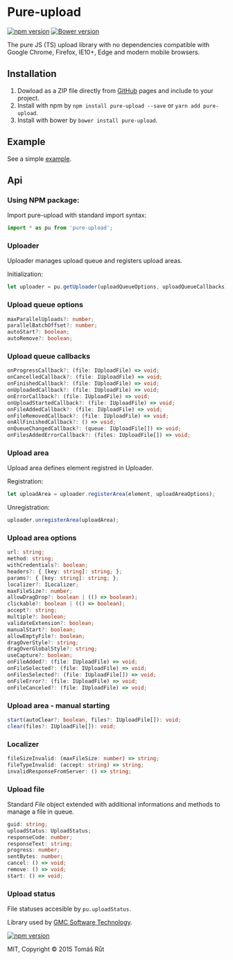 # Pure-upload
[![npm version](https://badge.fury.io/js/pure-upload.svg)](http://badge.fury.io/js/pure-upload)  [![Bower version](https://badge.fury.io/bo/pure-upload.svg)](http://badge.fury.io/bo/pure-upload)

The pure JS (TS) upload library with no dependencies compatible with Google Chrome, Firefox, IE10+, Edge and modern mobile browsers.

## Installation
1. Dowload as a ZIP file directly from [GitHub](https://github.com/keeema/pure-upload/archive/master.zip) pages and include to your project.
2. Install with npm by `npm install pure-upload --save` or `yarn add pure-upload`.
3. Install with bower by `bower install pure-upload`.

## Example
See a simple [example](http://keeema.github.io/pure-upload).

## Api

### Using NPM package:
Import pure-upload with standard import syntax:

```typescript
import * as pu from 'pure-upload';
```

### Uploader
Uploader manages upload queue and registers upload areas.

Initialization:
```typescript
let uploader = pu.getUploader(uploadQueueOptions, uploadQueueCallbacks)
```
### Upload queue options
```typescript
maxParallelUploads?: number;
parallelBatchOffset?: number;
autoStart?: boolean;
autoRemove?: boolean;
```
### Upload queue callbacks
```typescript
onProgressCallback?: (file: IUploadFile) => void;
onCancelledCallback?: (file: IUploadFile) => void;
onFinishedCallback?: (file: IUploadFile) => void;
onUploadedCallback?: (file: IUploadFile) => void;
onErrorCallback?: (file: IUploadFile) => void;
onUploadStartedCallback?: (file: IUploadFile) => void;
onFileAddedCallback?: (file: IUploadFile) => void;
onFileRemovedCallback?: (file: IUploadFile) => void;
onAllFinishedCallback?: () => void;
onQueueChangedCallback?: (queue: IUploadFile[]) => void;
onFilesAddedErrorCallback?: (files: IUploadFile[]) => void;
```

### Upload area
Upload area defines element registred in Uploader.

Registration:
```typescript
let uploadArea = uploader.registerArea(element, uploadAreaOptions);
```

Unregistration:
```typescript
uploader.unregisterArea(uploadArea);
```
### Upload area options
```typescript
url: string;
method: string;
withCredentials?: boolean;
headers?: { [key: string]: string; };
params?: { [key: string]: string; };
localizer?: ILocalizer;
maxFileSize?: number;
allowDragDrop?: boolean | (() => boolean);
clickable?: boolean | (() => boolean);
accept?: string;
multiple?: boolean;
validateExtension?: boolean;
manualStart?: boolean;
allowEmptyFile?: boolean;
dragOverStyle?: string;
dragOverGlobalStyle?: string;
useCapture?: boolean;
onFileAdded?: (file: IUploadFile) => void;
onFileSelected?: (file: IUploadFile) => void;
onFilesSelected?: (file: IUploadFile[]) => void;
onFileError?: (file: IUploadFile) => void;
onFileCanceled?: (file: IUploadFile) => void;
```
### Upload area - manual starting
```typescript
start(autoClear?: boolean, files?: IUploadFile[]): void;
clear(files?: IUploadFile[]): void;
```
### Localizer
```typescript
fileSizeInvalid: (maxFileSize: number) => string;
fileTypeInvalid: (accept: string) => string;
invalidResponseFromServer: () => string;
```
### Upload file
Standard *File* object extended with additional informations and methods to manage a file in queue.
```typescript
guid: string;
uploadStatus: UploadStatus;
responseCode: number;
responseText: string;
progress: number;
sentBytes: number;
cancel: () => void;
remove: () => void;
start: () => void;
```

### Upload status
File statuses accesible by `pu.uploadStatus`.

Library used by [GMC Software Technology](http://www.gmchk.cz).

[![npm version](https://media.licdn.com/mpr/mpr/shrink_200_200/AAEAAQAAAAAAAAKkAAAAJDA3MDA4ODRmLWM2ZjQtNDYyNi04NjY2LWFhZjk3NjU3NDg4MQ.png)](http://www.gmchk.cz)

MIT, Copyright &copy; 2015 Tomáš Růt
